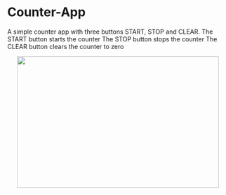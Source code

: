 # Counter-App

A simple counter app with three buttons START, STOP and CLEAR.
The START button starts the counter
The STOP button stops the counter
The CLEAR button clears the counter to zero

<p align="center">
  <img width="460" height="300" src="http://www.fillmurray.com/460/300">
</p>
